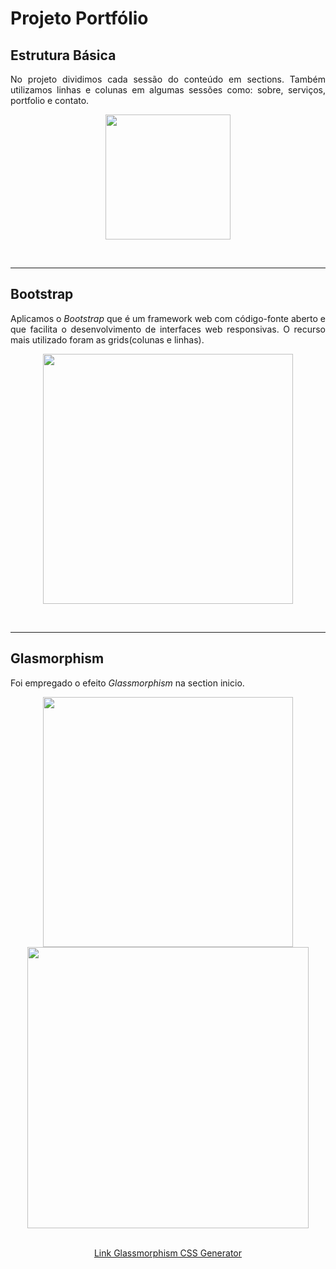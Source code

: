 # Projeto Portfólio

## Estrutura Básica
<p align="justify"> No projeto dividimos cada sessão do conteúdo em sections. Também utilizamos linhas e colunas em algumas sessões como: sobre, serviços, portfolio e contato.</p>

<p float="left" align="center">
  <img height="200" src="https://user-images.githubusercontent.com/31875207/220814471-f8220d4f-6f3c-4da0-8d1c-68e55b969564.png">
</p>


<br>
<hr> 

## Bootstrap
<p align="justify"> Aplicamos o <em>Bootstrap</em> que é um framework web com código-fonte aberto e que facilita o desenvolvimento de interfaces web responsivas. O recurso mais utilizado foram as grids(colunas e linhas).</p>

<p float="left" align="center">
  <img height="400" src="https://user-images.githubusercontent.com/31875207/220812087-39116dcc-4e9e-45e4-a50e-1778f70e9403.PNG">
</p>


<br>
<hr>

## Glasmorphism
<p align="justify"> Foi empregado o efeito <em>Glassmorphism</em> na section inicio. </p>

<p float="left" align="center">
  <img height="400" src="https://user-images.githubusercontent.com/31875207/220812105-45718535-d9cd-454d-8bcb-217fdffe042a.PNG">
  <img height="450" src="https://user-images.githubusercontent.com/31875207/220812123-a1ed9782-e41e-4c1b-a11c-622502d53248.png">
</p>
<p align="center">
  <a align="center" href="https://css.glass/" target="_blank"> <br>Link Glassmorphism CSS Generator</a>
</p>


